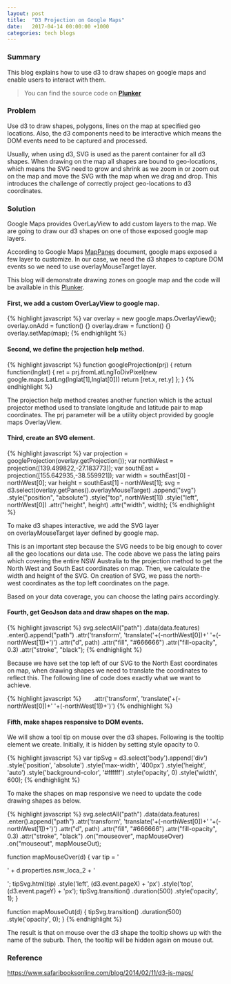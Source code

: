 ```yaml
---
layout: post
title:  "D3 Projection on Google Maps"
date:   2017-04-14 00:00:00 +1000
categories: tech blogs
---
```

### Summary
This blog explains how to use d3 to draw shapes on google maps and enable users to interact with them.
> You can find the source code on [**Plunker**](https://embed.plnkr.co/o5IuQV/)
### Problem
Use d3 to draw shapes, polygons, lines on the map at specified geo locations. Also, the d3 components need to be interactive which means the DOM events need to be captured and processed.

Usually, when using d3, SVG is used as the parent container for all d3 shapes. When drawing on the map all shapes are bound to geo-locations, which means the SVG need to grow and shrink as we zoom in or zoom out on the map and move the SVG with the map when we drag and drop. This introduces the challenge of correctly project geo-locations to d3 coordinates.
### Solution
Google Maps provides OverLayView to add custom layers to the map. We are going to draw our d3 shapes on one of those exposed google map layers.

According to Google Maps [MapPanes](https://developers.google.com/maps/documentation/javascript/reference#MapPanes) document, google maps exposed a few layer to customize. In our case, we need the d3 shapes to capture DOM events so we need to use overlayMouseTarget layer.

This blog will demonstrate drawing zones on google map and the code will be available in this [Plunker](https://embed.plnkr.co/o5IuQV/).

#### First, we add a custom OverLayView to google map.

{% highlight javascript %}
var overlay = new google.maps.OverlayView();
overlay.onAdd = function() {}
overlay.draw = function() {}
overlay.setMap(map);
{% endhighlight %}

#### Second, we define the projection help method.

{% highlight javascript %}
function googleProjection(prj) {
    return function(lnglat) {
        ret = prj.fromLatLngToDivPixel(new google.maps.LatLng(lnglat[1],lnglat[0]))
        return [ret.x, ret.y]
    };
}
{% endhighlight %}

The projection help method creates another function which is the actual projector method used to translate longitude and latitude pair to map coordinates. The prj parameter will be a utility object provided by google maps OverlayView.

#### Third, create an SVG element.

{% highlight javascript %}
var projection = googleProjection(overlay.getProjection());
var northWest = projection([139.499822,-27.183773]);
var southEast = projection([155.642935,-38.559921]);
var width = southEast[0] - northWest[0];
var height = southEast[1] - northWest[1];
svg = d3.select(overlay.getPanes().overlayMouseTarget)
    .append("svg")
    .style("position", "absolute")
    .style("top", northWest[1])
    .style("left", northWest[0])
    .attr("height", height)
    .attr("width", width);
{% endhighlight %}

To make d3 shapes interactive, we add the SVG layer on overlayMouseTarget layer defined by google map.

This is an important step because the SVG needs to be big enough to cover all the geo locations our data use. The code above we pass the latlng pairs which covering the entire NSW Australia to the projection method to get the North West and South East coordinates on map. Then, we calculate the width and height of the SVG. On creation of SVG, we pass the north-west coordinates as the top left coordinates on the page.

Based on your data coverage, you can choose the latlng pairs accordingly.

#### Fourth, get GeoJson data and draw shapes on the map.

{% highlight javascript %}
svg.selectAll("path")
    .data(data.features)
    .enter().append("path")
    .attr('transform', 'translate('+(-northWest[0])+' '+(-northWest[1])+')')
    .attr("d", path)
    .attr("fill", "#666666")
    .attr("fill-opacity", 0.3)
    .attr("stroke", "black");
{% endhighlight %}

Because we have set the top left of our SVG to the North East coordinates on map, when drawing shapes we need to translate the coordinates to reflect this. The following line of code does exactly what we want to achieve.

{% highlight javascript %}
      .attr('transform', 'translate('+(-northWest[0])+' '+(-northWest[1])+')')
{% endhighlight %}

#### Fifth, make shapes responsive to DOM events.

We will show a tool tip on mouse over the d3 shapes. Following is the tooltip element we create. Initially, it is hidden by setting style opacity to 0.

{% highlight javascript %}
var tipSvg = d3.select('body').append('div')
    .style('position', 'absolute')
    .style('max-width', '400px')
    .style('height', 'auto')
    .style('background-color', '#ffffff')
    .style('opacity', 0)
    .style('width', 600);
{% endhighlight %}

To make the shapes on map responsive we need to update the code drawing shapes as below.

{% highlight javascript %}
svg.selectAll("path")
    .data(data.features)
    .enter().append("path")
    .attr('transform', 'translate('+(-northWest[0])+' '+(-northWest[1])+')')
    .attr("d", path)
    .attr("fill", "#666666")
    .attr("fill-opacity", 0.3)
    .attr("stroke", "black")
    .on("mouseover", mapMouseOver)
    .on("mouseout", mapMouseOut);

function mapMouseOver(d) {
    var tip = '<p>' + d.properties.nsw_loca_2 + '</p>';
    tipSvg.html(tip)
        .style('left', (d3.event.pageX) + 'px')
        .style('top', (d3.event.pageY) + 'px');
    tipSvg.transition()
        .duration(500)
        .style('opacity', 1);
}

function mapMouseOut(d) {
    tipSvg.transition()
        .duration(500)
        .style('opacity', 0);
}
{% endhighlight %}

The result is that on mouse over the d3 shape the tooltip shows up with the name of the suburb. Then, the tooltip will be hidden again on mouse out.

### Reference
https://www.safaribooksonline.com/blog/2014/02/11/d3-js-maps/
